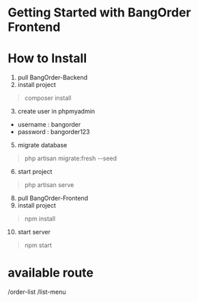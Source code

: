 # Getting Started with BangOrder Frontend

# How to Install

1. pull BangOrder-Backend
2. install project
  > composer install
3. create user in phpmyadmin
  - username : bangorder
  - password : bangorder123
5. migrate database
  > php artisan migrate:fresh --seed
6. start project
  > php artisan serve
8. pull BangOrder-Frontend
9. install project
  > npm install
10. start server
  > npm start

# available route
/order-list
/list-menu
